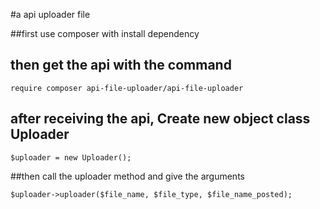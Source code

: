 #a api uploader file

##first use composer with install dependency

## then get the api with the command

```
require composer api-file-uploader/api-file-uploader
```

## after receiving the api, Create new object class Uploader
```
$uploader = new Uploader();
```

##then call the uploader method and give the arguments
```
$uploader->uploader($file_name, $file_type, $file_name_posted);
```